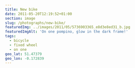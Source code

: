 ```yaml
---
title: New bike
date: 2011-05-20T12:19:52+01:00
section: image
slug: /photographs/new-bike/
featuredImg: ../images/2011/05/5736903365_e8d3e8ed31_b.jpg
featuredImgAlt: 'On one pompino, glow in the dark frame!'
tags:
  - bicycle
  - fixed wheel
  - on one
geo_lat: 51.47379
geo_lon: -0.172839
---
```



